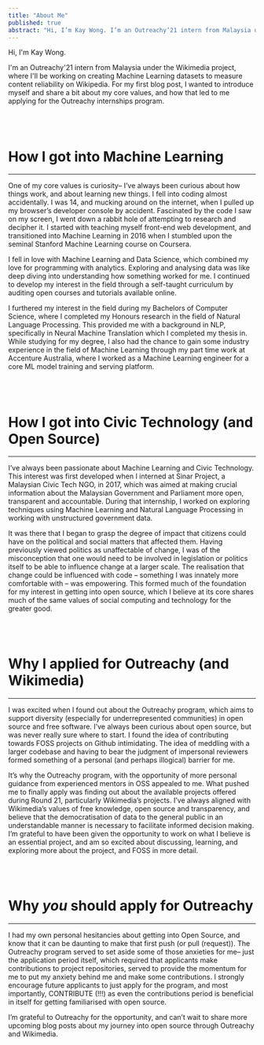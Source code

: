 ```yaml
---
title: "About Me"
published: true
abstract: "Hi, I’m Kay Wong. I’m an Outreachy’21 intern from Malaysia under the Wikimedia project, where I’ll be working on creating Machine Learning datasets to measure content reliability on Wikipedia. For my first blog post, I wanted to introduce myself and share a bit about my core values, and how that led to me applying for the Outreachy internships program ..."
---
```


Hi, I'm Kay Wong. 

I'm an Outreachy'21 intern from Malaysia under the Wikimedia project, where I'll be working on creating Machine Learning datasets to measure content reliability on Wikipedia. For my first blog post, I wanted to introduce myself and share a bit about my core values, and how that led to me applying for the Outreachy internships program. 

<br>
<br>

# How I got into Machine Learning
---

One of my core values is curiosity– I’ve always been curious about how things work, and about learning new things. I fell into coding almost accidentally. I was 14, and mucking around on the internet, when I pulled up my browser’s developer console by accident. Fascinated by the code I saw on my screen, I went down a rabbit hole of attempting to research and decipher it. I started with teaching myself front-end web development, and transitioned into Machine Learning in 2016 when I stumbled upon the seminal Stanford Machine Learning course on Coursera.

I fell in love with Machine Learning and Data Science, which combined my love for programming with analytics. Exploring and analysing data was like deep diving into understanding how something worked for me. I continued to develop my interest in the field through a self-taught curriculum by auditing open courses and tutorials available online.

I furthered my interest in the field during my Bachelors of Computer Science, where I completed my Honours research in the field of Natural Language Processing. This provided me with a background in NLP, specifically in Neural Machine Translation which I completed my thesis in. While studying for my degree, I also had the chance to gain some industry experience in the field of Machine Learning through my part time work at Accenture Australia, where I worked as a Machine Learning engineer for a core ML model training and serving platform.

<br>
<br>

# How I got into Civic Technology (and Open Source)
---

I’ve always been passionate about Machine Learning and Civic Technology. This interest was first developed when I interned at Sinar Project, a Malaysian Civic Tech NGO, in 2017, which was aimed at making crucial information about the Malaysian Government and Parliament more open, transparent and accountable. During that internship, I worked on exploring techniques using Machine Learning and Natural Language Processing in working with unstructured government data.

It was there that I began to grasp the degree of impact that citizens could have on the political and social matters that affected them. Having previously viewed politics as unaffectable of change, I was of the misconception that one would need to be involved in legislation or politics itself to be able to influence change at a larger scale. The realisation that change could be influenced with code – something I was innately more comfortable with – was empowering. This formed much of the foundation for my interest in getting into open source, which I believe at its core shares much of the same values of social computing and technology for the greater good.

<br>
<br>

# Why I applied for Outreachy (and Wikimedia)
---

I was excited when I found out about the Outreachy program, which aims to support diversity (especially for underrepresented communities) in open source and free software. I’ve always been curious about open source, but was never really sure where to start. I found the idea of contributing towards FOSS projects on Github intimidating. The idea of meddling with a larger codebase and having to bear the judgment of impersonal reviewers formed something of a personal (and perhaps illogical) barrier for me.

It’s why the Outreachy program, with the opportunity of more personal guidance from experienced mentors in OSS appealed to me. What pushed me to finally apply was finding out about the available projects offered during Round 21, particularly Wikimedia’s projects. I’ve always aligned with Wikimedia’s values of free knowledge, open source and transparency, and believe that the democratisation of data to the general public in an understandable manner is necessary to facilitate informed decision making. I’m grateful to have been given the opportunity to work on what I believe is an essential project, and am so excited about discussing, learning, and exploring more about the project, and FOSS in more detail.

<br>
<br>

# Why _you_ should apply for Outreachy
---
I had my own personal hesitancies about getting into Open Source, and know that it can be daunting to make that first push (or pull (request)). The Outreachy program served to set aside some of those anxieties for me– just the application period itself, which required that applicants make contributions to project repositories, served to provide the momentum for me to put my anxiety behind me and make some contributions. I strongly encourage future applicants to just apply for the program, and most importantly, CONTRIBUTE (!!!) as even the contributions period is beneficial in itself for getting familiarised with open source.

I’m grateful to Outreachy for the opportunity, and can’t wait to share more upcoming blog posts about my journey into open source through Outreachy and Wikimedia.

<br>
<br>
<br>
<br>
<br>